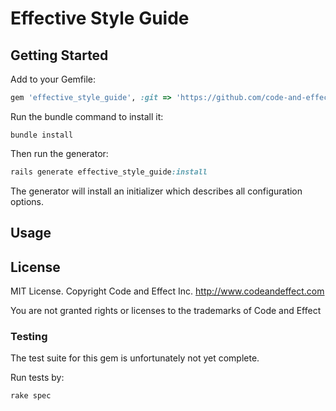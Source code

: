 # Effective Style Guide

## Getting Started

Add to your Gemfile:

```ruby
gem 'effective_style_guide', :git => 'https://github.com/code-and-effect/effective_style_guide.git'
```

Run the bundle command to install it:

```console
bundle install
```

Then run the generator:

```ruby
rails generate effective_style_guide:install
```

The generator will install an initializer which describes all configuration options.


## Usage


## License

MIT License.  Copyright Code and Effect Inc. http://www.codeandeffect.com

You are not granted rights or licenses to the trademarks of Code and Effect


### Testing

The test suite for this gem is unfortunately not yet complete.

Run tests by:

```ruby
rake spec
```
